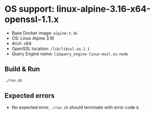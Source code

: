 # OS support: linux-alpine-3.16-x64-openssl-1.1.x

- Base Docker image: `alpine:3.16`
- OS: Linux Alpine 3.16
- Arch: x64
- OpenSSL location: `/lib/libssl.so.1.1`
- Query Engine name: `libquery_engine-linux-musl.so.node`

## Build & Run

```bash
./run.sh
```

## Expected errors

- No expected error, `./run.sh` should terminate with error code `0`.
